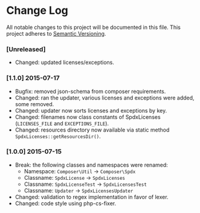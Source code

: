 # Change Log

All notable changes to this project will be documented in this file.
This project adheres to [Semantic Versioning](http://semver.org/).

### [Unreleased]
  * Changed: updated licenses/exceptions.

### [1.1.0] 2015-07-17

  * Bugfix: removed json-schema from composer requirements.
  * Changed: ran the updater, various licenses and exceptions were added, some removed.
  * Changed: updater now sorts licenses and exceptions by key.
  * Changed: filenames now class constants of SpdxLicenses (`LICENSES_FILE` and `EXCEPTIONS_FILE`).
  * Changed: resources directory now available via static method `SpdxLicenses::getResourcesDir()`.

### [1.0.0] 2015-07-15

  * Break: the following classes and namespaces were renamed:
    - Namespace: `Composer\Util` -> `Composer\Spdx`
    - Classname: `SpdxLicense` -> `SpdxLicenses`
    - Classname: `SpdxLicenseTest` -> `SpdxLicensesTest`
    - Classname: `Updater` -> `SpdxLicensesUpdater`
  * Changed: validation to regex implementation in favor of lexer.
  * Changed: code style using php-cs-fixer.
